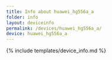 ```yaml
---
title: Info about huawei_hg556a_a
folder: info
layout: deviceinfo
permalink: /devices/huawei_hg556a_a/
device: huawei_hg556a_a
---
```

{% include templates/device_info.md %}
